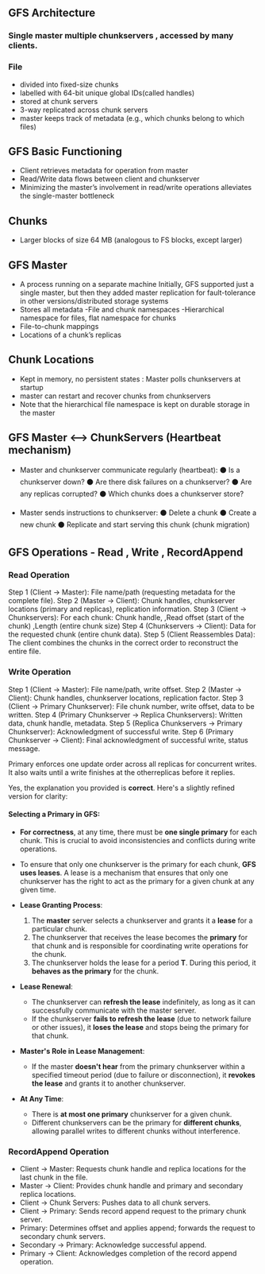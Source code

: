 

## GFS Architecture 
### Single master multiple chunkservers , accessed by many clients.
### File
- divided into fixed-size chunks
- labelled with 64-bit unique global IDs(called handles)
- stored at chunk servers
- 3-way replicated across chunk servers
- master keeps track of metadata (e.g., which chunks belong to which files)


## GFS Basic Functioning
- Client retrieves metadata for operation from master
- Read/Write data flows between client and chunkserver
- Minimizing the master’s involvement in read/write operations alleviates the single-master bottleneck

## Chunks 
- Larger blocks of size 64 MB (analogous to FS blocks, except larger)

## GFS Master
- A process running on a separate machine Initially, GFS supported just a single master, but then
they added master replication for fault-tolerance in
other versions/distributed storage systems
- Stores all metadata
 	-File and chunk namespaces
		-Hierarchical namespace for files, flat namespace for chunks
- File-to-chunk mappings
- Locations of a chunk’s replicas

## Chunk Locations
- Kept in memory, no persistent states : Master polls chunkservers at startup
- master can restart and recover chunks from chunkservers
- Note that the hierarchical file namespace is kept on durable storage in the master

## GFS Master <--> ChunkServers (Heartbeat mechanism)
- Master and chunkserver communicate regularly
(heartbeat):
⚫ Is a chunkserver down?
⚫ Are there disk failures on a chunkserver?
⚫ Are any replicas corrupted?
⚫ Which chunks does a chunkserver store?

- Master sends instructions to chunkserver:
⚫ Delete a chunk
⚫ Create a new chunk
⚫ Replicate and start serving this chunk (chunk migration)


## GFS Operations  - Read , Write , RecordAppend
### Read Operation 
Step 1 (Client → Master): File name/path (requesting metadata for the complete file).
Step 2 (Master → Client): Chunk handles, chunkserver locations (primary and replicas), replication information.
Step 3 (Client → Chunkservers): For each chunk:
Chunk handle,
,Read offset (start of the chunk)
,Length (entire chunk size)
Step 4 (Chunkservers → Client): Data for the requested chunk (entire chunk data).
Step 5 (Client Reassembles Data): The client combines the chunks in the correct order to reconstruct the entire file.


### Write Operation 
Step 1 (Client → Master): File name/path, write offset.
Step 2 (Master → Client): Chunk handles, chunkserver locations, replication factor.
Step 3 (Client → Primary Chunkserver): File chunk number, write offset, data to be written.
Step 4 (Primary Chunkserver → Replica Chunkservers): Written data, chunk handle, metadata.
Step 5 (Replica Chunkservers → Primary Chunkserver): Acknowledgment of successful write.
Step 6 (Primary Chunkserver → Client): Final acknowledgment of successful write, status message.

Primary enforces one update order across all replicas for concurrent writes.
It also waits until a write finishes at the otherreplicas before it replies.

Yes, the explanation you provided is **correct**. Here's a slightly refined version for clarity:

#### Selecting a Primary in GFS:
- **For correctness**, at any time, there must be **one single primary** for each chunk. This is crucial to avoid inconsistencies and conflicts during write operations.
  
- To ensure that only one chunkserver is the primary for each chunk, **GFS uses leases**. A lease is a mechanism that ensures that only one chunkserver has the right to act as the primary for a given chunk at any given time.

- **Lease Granting Process**:
  1. The **master** server selects a chunkserver and grants it a **lease** for a particular chunk.
  2. The chunkserver that receives the lease becomes the **primary** for that chunk and is responsible for coordinating write operations for the chunk.
  3. The chunkserver holds the lease for a period **T**. During this period, it **behaves as the primary** for the chunk.

- **Lease Renewal**:
  - The chunkserver can **refresh the lease** indefinitely, as long as it can successfully communicate with the master server.
  - If the chunkserver **fails to refresh the lease** (due to network failure or other issues), it **loses the lease** and stops being the primary for that chunk.

- **Master's Role in Lease Management**:
  - If the master **doesn't hear** from the primary chunkserver within a specified timeout period (due to failure or disconnection), it **revokes the lease** and grants it to another chunkserver.
  
- **At Any Time**:
  - There is **at most one primary** chunkserver for a given chunk.
  - Different chunkservers can be the primary for **different chunks**, allowing parallel writes to different chunks without interference.

### RecordAppend Operation 
- Client → Master: Requests chunk handle and replica locations for the last chunk in the file.
- Master → Client: Provides chunk handle and primary and secondary replica locations.
- Client → Chunk Servers: Pushes data to all chunk servers.
- Client → Primary: Sends record append request to the primary chunk server.
- Primary: Determines offset and applies append; forwards the request to secondary chunk servers.
- Secondary → Primary: Acknowledge successful append.
- Primary → Client: Acknowledges completion of the record append operation.



